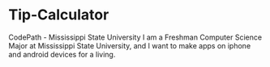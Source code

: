 # Tip-Calculator
CodePath - Mississippi State University 
I am a Freshman Computer Science Major at Mississippi State University, and I want to make apps on 
iphone and android devices for a living. 
